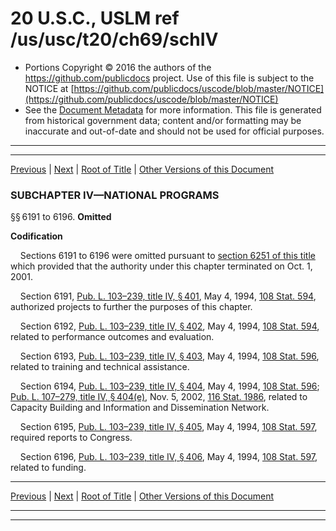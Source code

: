 ---
---

# 20 U.S.C., USLM ref /us/usc/t20/ch69/schIV

* Portions Copyright © 2016 the authors of the https://github.com/publicdocs project.
  Use of this file is subject to the NOTICE at [https://github.com/publicdocs/uscode/blob/master/NOTICE](https://github.com/publicdocs/uscode/blob/master/NOTICE)
* See the [Document Metadata](././../../../../..//README.md) for more information.
  This file is generated from historical government data; content and/or formatting may be inaccurate and out-of-date and should not be used for official purposes.

----------
----------

[Previous](./../../../../..//us/usc/t20/ch69/schIII/m__us_usc_t20_ch69_schIII.md) | [Next](./../../../../..//us/usc/t20/ch69/schV/m__us_usc_t20_ch69_schV.md) | [Root of Title](./../../../../../) | [Other Versions of this Document](https://publicdocs.github.io/go/links?ns=uslm&ref=%2Fus%2Fusc%2Ft20%2Fch69%2FschIV)

### SUBCHAPTER IV—NATIONAL PROGRAMS

§§ 6191 to 6196. __Omitted__ 

 __Codification__ 

    Sections 6191 to 6196 were omitted pursuant to [section 6251 of this title][/us/usc/t20/s6251] which provided that the authority under this chapter terminated on Oct. 1, 2001.

    Section 6191, [Pub. L. 103–239, title IV, § 401][/us/pl/103/239/s401], May 4, 1994, [108 Stat. 594][/us/stat/108/594], authorized projects to further the purposes of this chapter.

    Section 6192, [Pub. L. 103–239, title IV, § 402][/us/pl/103/239/s402], May 4, 1994, [108 Stat. 594][/us/stat/108/594], related to performance outcomes and evaluation.

    Section 6193, [Pub. L. 103–239, title IV, § 403][/us/pl/103/239/s403], May 4, 1994, [108 Stat. 596][/us/stat/108/596], related to training and technical assistance.

    Section 6194, [Pub. L. 103–239, title IV, § 404][/us/pl/103/239/s404], May 4, 1994, [108 Stat. 596][/us/stat/108/596]; [Pub. L. 107–279, title IV, § 404(e)][/us/pl/107/279/s404/e], Nov. 5, 2002, [116 Stat. 1986][/us/stat/116/1986], related to Capacity Building and Information and Dissemination Network.

    Section 6195, [Pub. L. 103–239, title IV, § 405][/us/pl/103/239/s405], May 4, 1994, [108 Stat. 597][/us/stat/108/597], required reports to Congress.

    Section 6196, [Pub. L. 103–239, title IV, § 406][/us/pl/103/239/s406], May 4, 1994, [108 Stat. 597][/us/stat/108/597], related to funding.

----------

[Previous](./../../../../..//us/usc/t20/ch69/schIII/m__us_usc_t20_ch69_schIII.md) | [Next](./../../../../..//us/usc/t20/ch69/schV/m__us_usc_t20_ch69_schV.md) | [Root of Title](./../../../../../) | [Other Versions of this Document](https://publicdocs.github.io/go/links?ns=uslm&ref=%2Fus%2Fusc%2Ft20%2Fch69%2FschIV)

----------
----------

[/us/usc/t20/s6251]: https://publicdocs.github.io/go/links?ns=uslm&ref=%2Fus%2Fusc%2Ft20%2Fs6251
[/us/pl/103/239/s401]: https://publicdocs.github.io/go/links?ns=uslm&ref=%2Fus%2Fpl%2F103%2F239%2Fs401
[/us/stat/108/594]: https://publicdocs.github.io/go/links?ns=uslm&ref=%2Fus%2Fstat%2F108%2F594
[/us/pl/103/239/s402]: https://publicdocs.github.io/go/links?ns=uslm&ref=%2Fus%2Fpl%2F103%2F239%2Fs402
[/us/stat/108/594]: https://publicdocs.github.io/go/links?ns=uslm&ref=%2Fus%2Fstat%2F108%2F594
[/us/pl/103/239/s403]: https://publicdocs.github.io/go/links?ns=uslm&ref=%2Fus%2Fpl%2F103%2F239%2Fs403
[/us/stat/108/596]: https://publicdocs.github.io/go/links?ns=uslm&ref=%2Fus%2Fstat%2F108%2F596
[/us/pl/103/239/s404]: https://publicdocs.github.io/go/links?ns=uslm&ref=%2Fus%2Fpl%2F103%2F239%2Fs404
[/us/stat/108/596]: https://publicdocs.github.io/go/links?ns=uslm&ref=%2Fus%2Fstat%2F108%2F596
[/us/pl/107/279/s404/e]: https://publicdocs.github.io/go/links?ns=uslm&ref=%2Fus%2Fpl%2F107%2F279%2Fs404%2Fe
[/us/stat/116/1986]: https://publicdocs.github.io/go/links?ns=uslm&ref=%2Fus%2Fstat%2F116%2F1986
[/us/pl/103/239/s405]: https://publicdocs.github.io/go/links?ns=uslm&ref=%2Fus%2Fpl%2F103%2F239%2Fs405
[/us/stat/108/597]: https://publicdocs.github.io/go/links?ns=uslm&ref=%2Fus%2Fstat%2F108%2F597
[/us/pl/103/239/s406]: https://publicdocs.github.io/go/links?ns=uslm&ref=%2Fus%2Fpl%2F103%2F239%2Fs406
[/us/stat/108/597]: https://publicdocs.github.io/go/links?ns=uslm&ref=%2Fus%2Fstat%2F108%2F597


